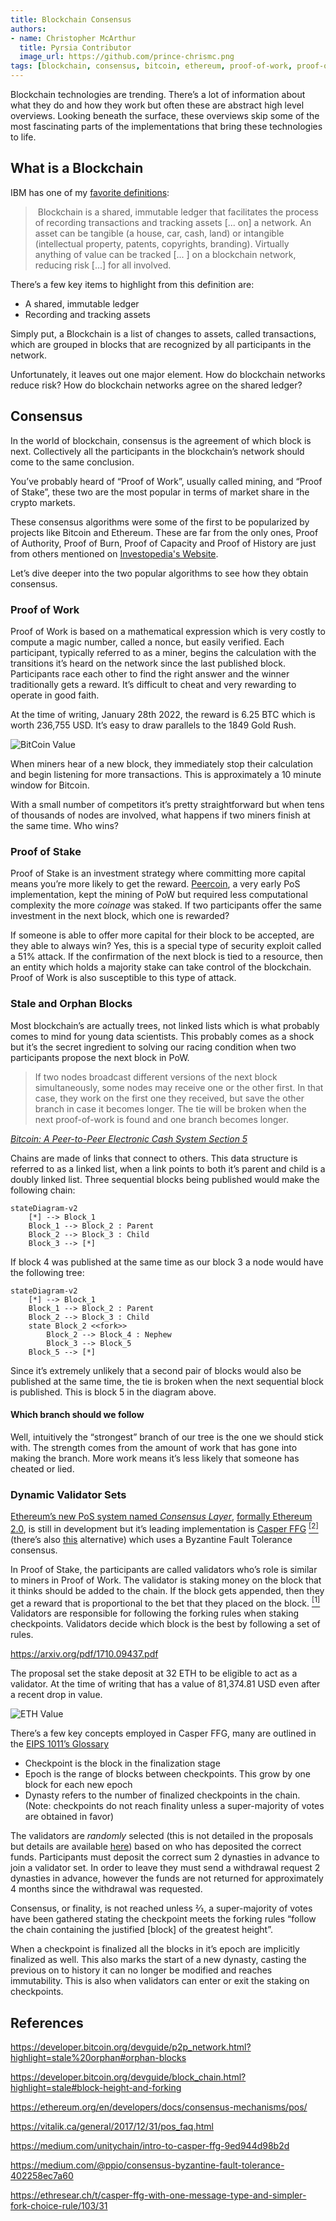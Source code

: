 ```yaml
---
title: Blockchain Consensus
authors:
- name: Christopher McArthur
  title: Pyrsia Contributor
  image_url: https://github.com/prince-chrismc.png
tags: [blockchain, consensus, bitcoin, ethereum, proof-of-work, proof-of-stake]
---
```


Blockchain technologies are trending. There’s a lot of information about what they do and how they work but often these are abstract high level overviews. Looking beneath the surface, these overviews skip some of the most fascinating parts of the implementations that bring these technologies to life.

## What is a Blockchain

IBM has one of my [favorite definitions](https://www.ibm.com/topics/what-is-blockchain):

> Blockchain is a shared, immutable ledger that facilitates the process of recording transactions and tracking assets \[... on] a network.
> An asset can be tangible (a house, car, cash, land) or intangible (intellectual property, patents, copyrights, branding). Virtually
> anything of value can be tracked \[... ] on a blockchain network, reducing risk \[...] for all involved.

There’s a few key items to highlight from this definition are:

- A shared, immutable ledger
- Recording and tracking assets

Simply put, a Blockchain is a list of changes to assets, called transactions, which are grouped in blocks that are recognized by all participants in the network.

Unfortunately, it leaves out one major element. How do blockchain networks reduce risk? How do blockchain networks agree on the shared ledger?

## Consensus

In the world of blockchain, consensus is the agreement of which block is next. Collectively all the participants in the blockchain’s network
should come to the same conclusion.

You’ve probably heard of “Proof of Work”, usually called mining, and “Proof of Stake”, these two are the most popular in terms of market share
in the crypto markets.

These consensus algorithms were some of the first to be popularized by projects like Bitcoin and Ethereum. These are far from the only ones, Proof of Authority, Proof of Burn, Proof of Capacity and Proof of History are just from others mentioned on [Investopedia's Website](https://www.investopedia.com/terms/c/consensus-mechanism-cryptocurrency.asp).

Let’s dive deeper into the two popular algorithms to see how they obtain consensus.

### Proof of Work

Proof of Work is based on a mathematical expression which is very costly to compute a magic number, called a nonce, but easily verified. Each participant, typically referred to as a miner, begins the calculation with the transitions it’s heard on the network since the last published block. Participants race each other to find the right answer and the winner traditionally gets a reward. It’s difficult to cheat and very rewarding to operate in good faith.

At the time of writing, January 28th 2022, the reward is 6.25 BTC which is worth 236,755 USD. It’s easy to draw parallels to the 1849 Gold Rush.

![BitCoin Value](https://lh4.googleusercontent.com/lbGxZlJRF5GlNLNmbQlnS7Rdk0CHU9w2QjyfghfFLKWOa-bz7ZaEq83AWwVwEd4oJXZgUhyBQxzZ_-_6ytuISeQXU1er77nfwYpdoPgaE_8bvQqKFdsLmUVRbuc9NrePRDTtcZ7YbkqgTq5RMg)

When miners hear of a new block, they immediately stop their calculation and begin listening for more transactions. This is approximately a 10 minute window for Bitcoin.

With a small number of competitors it’s pretty straightforward but when tens of thousands of nodes are involved, what happens if two miners finish at the same time. Who wins?

### Proof of Stake

Proof of Stake is an investment strategy where committing more capital means you’re more likely to get the reward. [Peercoin](https://www.peercoin.net/whitepapers/peercoin-paper.pdf), a very early PoS implementation, kept the mining of PoW but required less computational complexity the more _coinage_ was staked. If two participants offer the same investment in the next block, which one is rewarded?

If someone is able to offer more capital for their block to be accepted, are they able to always win? Yes, this is a special type of security exploit called a 51% attack. If the confirmation of the next block is tied to a resource, then an entity which holds a majority stake can take control of the blockchain. Proof of Work is also susceptible to this type of attack.

### Stale and Orphan Blocks

Most blockchain’s are actually trees, not linked lists which is what probably comes to mind for young data scientists. This probably comes as a shock but it’s the secret ingredient to solving our racing condition when two participants propose the next block in PoW.

> If two nodes broadcast different versions of the next block simultaneously, some
> nodes may receive one or the other first. In that case, they work on the first one they received,
> but save the other branch in case it becomes longer.
> The tie will be broken when the next proof-of-work is found and one branch becomes longer.

[_Bitcoin: A Peer-to-Peer Electronic Cash System Section 5_](https://bitcoin.org/bitcoin.pdf)

Chains are made of links that connect to others. This data structure is referred to as a linked list, when a link
points to both it’s parent and child is a doubly linked list. Three sequential blocks being published would make the following chain:

```mermaid
stateDiagram-v2
    [*] --> Block_1
    Block_1 --> Block_2 : Parent
    Block_2 --> Block_3 : Child
    Block_3 --> [*]
```

If block 4 was published at the same time as our block 3 a node would have the following tree:

```mermaid
stateDiagram-v2
    [*] --> Block_1
    Block_1 --> Block_2 : Parent
    Block_2 --> Block_3 : Child
    state Block_2 <<fork>>
        Block_2 --> Block_4 : Nephew
        Block_3 --> Block_5
    Block_5 --> [*]
```

Since it’s extremely unlikely that a second pair of blocks would also be published at the same time, the tie is broken when the next sequential block is published. This is block 5 in the diagram above.

#### Which branch should we follow

Well, intuitively the “strongest” branch of our tree is the one we should stick with. The strength comes from the amount of work that has gone into making the branch. More work means it’s less likely that someone has cheated or lied.

### Dynamic Validator Sets

[Ethereum’s new PoS system named _Consensus Layer_](https://ethereum.org/en/upgrades/merge), [formally Ethereum 2.0](https://blog.ethereum.org/2022/01/24/the-great-eth2-renaming/), is still in development but it’s leading implementation is [Casper FFG](https://arxiv.org/pdf/1710.09437.pdf) [<sup>\[2\]</sup>](https://eips.ethereum.org/EIPS/eip-1011) (there’s also [this](https://vitalik.ca/general/2018/12/05/cbc_casper.html) alternative) which uses a Byzantine Fault Tolerance consensus.

In Proof of Stake, the participants are called validators who’s role is similar to miners in Proof of Work. The validator is staking money on the block that it thinks should be added to the chain. If the block gets appended, then they get a reward that is proportional to the bet that they placed on the block. [<sup>\[1\]</sup>](https://www.chubbydeveloper.com/ethereum-proof-of-stake-casper-ffg-vs-casper-cbc/)<sup> </sup>Validators are responsible for following the forking rules when staking checkpoints. Validators decide which block is the best by following a set of rules.

<https://arxiv.org/pdf/1710.09437.pdf>

The proposal set the stake deposit at 32 ETH to be eligible to act as a validator. At the time of writing that has a value of 81,374.81 USD even after a recent drop in value.

![ETH Value](https://lh6.googleusercontent.com/yqYvnvnQNbf46dzgQQcndXR8eFjm_LYe-6ND4GslxLlyxtZamkv5q6deQjMVayYz9cHNvzh8UbOwcl4Q897KJEJp_mtCHi0x3WvMWN8b9cG-1zDiLnuQ-lQiBaC2H6D66O-8x2umwhzTkWLbJA)

There’s a few key concepts employed in Casper FFG, many are outlined in the [EIPS 1011’s Glossary](https://eips.ethereum.org/EIPS/eip-1011#glossary)

- Checkpoint is the block in the finalization stage
- Epoch is the range of blocks between checkpoints. This grow by one block for each new epoch
- Dynasty refers to the number of finalized checkpoints in the chain. (Note: checkpoints do not reach finality unless a super-majority of votes are obtained in favor)

The validators are _randomly_ selected (this is not detailed in the proposals but details are available [here](https://github.com/ethereum/casper/blob/4adeffce5709fcf2d36f4bc6ac27bbd62747d032/VALIDATOR_GUIDE.md)) based on who has deposited the correct funds. Participants must deposit the correct sum 2 dynasties in advance to join a validator set. In order to leave they must send a withdrawal request 2 dynasties in advance, however the funds are not returned for approximately 4 months since the withdrawal was requested.

Consensus, or finality, is not reached unless ⅔, a super-majority of votes have been gathered stating the checkpoint meets the forking rules “follow the chain containing the justified \[block] of the greatest height”.

When a checkpoint is finalized all the blocks in it’s epoch are implicitly finalized as well. This also marks the start of a new dynasty, casting the previous on to history it can no longer be modified and reaches immutability. This is also when validators can enter or exit the staking on checkpoints.

## References

<https://developer.bitcoin.org/devguide/p2p_network.html?highlight=stale%20orphan#orphan-blocks>

<https://developer.bitcoin.org/devguide/block_chain.html?highlight=stale#block-height-and-forking>

<https://ethereum.org/en/developers/docs/consensus-mechanisms/pos/>

<https://vitalik.ca/general/2017/12/31/pos_faq.html>

<https://medium.com/unitychain/intro-to-casper-ffg-9ed944d98b2d>

<https://medium.com/@ppio/consensus-byzantine-fault-tolerance-402258ec7a60>

<https://ethresear.ch/t/casper-ffg-with-one-message-type-and-simpler-fork-choice-rule/103/31>
